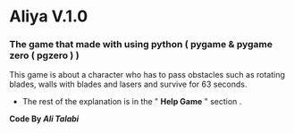 # Aliya V.1.0

### The game that made with using python ( pygame & pygame zero ( pgzero ) )

This game is about a character who has to pass obstacles such as rotating blades, walls with blades and lasers and survive for 63 seconds.

  * The rest of the explanation is in the " **Help Game** " section .

**Code By ***Ali Talabi*****